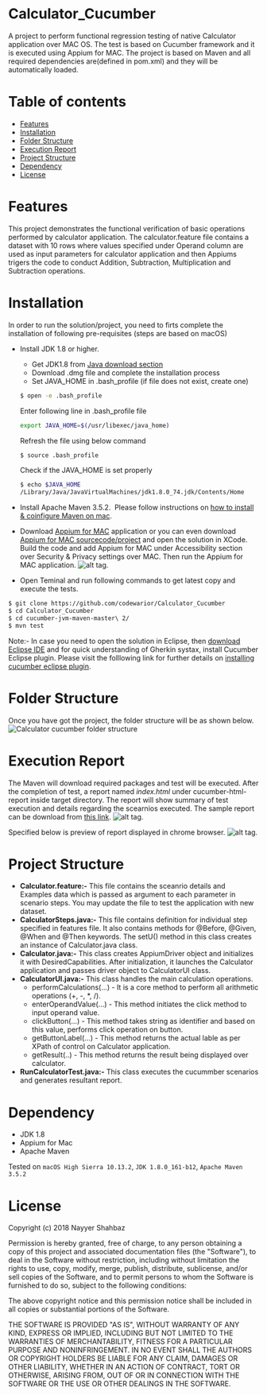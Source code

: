 # Calculator_Cucumber
A project to perform functional regression testing of native Calculator application over MAC OS. The test is based on Cucumber framework and it is executed using Appium for MAC. The project is based on Maven and all required dependencies are(defined in pom.xml) and they will be automatically loaded.

Table of contents
=================

<!--ts-->
   * [Features](#features)
   * [Installation](#installation)
   * [Folder Structure](#folder-structure)
   * [Execution Report](#execution-report)
   * [Project Structure](#project-structure)
   * [Dependency](#dependency)
   * [License](#license)
<!--te-->

Features
========
This project demonstrates the functional verification of basic operations performed by calculator application. The calculator.feature file contains a dataset with 10 rows where values specified under Operand column are used as input parameters for calculator application and then Appiums trigers the code to conduct Addition, Subtraction, Multiplication and Subtraction operations.

Installation
============
In order to run the solution/project, you need to firts complete the installation of following pre-requisites (steps are based on macOS)

* Install JDK 1.8 or higher.
  * Get JDK1.8 from [Java download section](http://www.oracle.com/technetwork/java/javase/downloads/jdk8-downloads-2133151.html)
  * Download .dmg file and complete the installation process
  * Set JAVA_HOME in .bash_profile (if file does not exist, create one)
  ```bash
  $ open -e .bash_profile
  ```
  Enter following line in .bash_profile file
  
  ```bash
  export JAVA_HOME=$(/usr/libexec/java_home)
  ```
  Refresh the file using below command
  ```bash
  $ source .bash_profile
  ```
  Check if the JAVA_HOME is set properly
  ```bash
  $ echo $JAVA_HOME
  /Library/Java/JavaVirtualMachines/jdk1.8.0_74.jdk/Contents/Home
  ```
* Install Apache Maven 3.5.2.
  Please follow instructions on [how to install & coinfigure Maven on mac](  https://openiam.atlassian.net/wiki/spaces/IAMSUITEV3/pages/524742/Installing+Apache+Maven+on+Mac).

* Download [Appium for MAC](https://www.dropbox.com/s/uhtnp3g23mxp5rs/AppiumForMac.app.zip?dl=0) application or you can even download [Appium for MAC sourcecode/project](https://github.com//appium/appium-for-mac) and open the solution in XCode. Build the code and add Appium for MAC under Accessibility section over Security & Privacy settings over MAC. Then run the Appium for MAC application.
![alt tag](https://i.imgur.com/7cI6PxG.png).

* Open Teminal and run following commands to get latest copy and execute the tests.
```bash
$ git clone https://github.com/codewarior/Calculator_Cucumber
$ cd Calculator_Cucumber
$ cd cucumber-jvm-maven-master\ 2/
$ mvn test
```
Note:- In case you need to open the solution in Eclipse, then [download Eclipse IDE]( https://www.eclipse.org/downloads/packages/eclipse-ide-java-developers/mars2) and for quick understanding of Gherkin systax, install Cucumber Eclipse plugin. Please visit the folllowing link for further details on [installing cucumber eclipse plugin]( http://toolsqa.com/cucumber/install-cucumber-eclipse-plugin/).

Folder Structure
================
Once you have got the project, the folder structure will be as shown below.
![](https://i.imgur.com/cmZxELl.png "Calculator cucumber folder structure")

Execution Report
================
The Maven will download required packages and test will be executed. After the completion of test, a report named *index.html* under cucumber-html-report inside target directory. The report will show summary of test execution and details regarding the scearnios executed. The sample report can be download from [this link](https://www.dropbox.com/s/8hnhj2cgh87yhoo/cucumber-html-report.zip?dl=0).
![alt tag](https://i.imgur.com/sVOeppI.png).

Specified below is preview of report displayed in chrome browser.
![alt tag](https://i.imgur.com/MxjKkBJ.png).

Project Structure
=================
* **Calculator.feature:-** This file contains the sceanrio details and Examples data which is passed as argument to each parameter in scenario steps. You may update the file to test the application with new dataset.
* **CalculatorSteps.java:-** This file contains definition for individual step specified in features file. It also contains methods for @Before, @Given, @When and @Then keywords. The setU() method in this class creates an instance of Calculator.java class.
* **Calculator.java:-** This class creates AppiumDriver object and initializes it with DesiredCapabilities. After initialization, it launches the Calculator application and passes driver object to CalculatorUI class.
* **CalculatorUI.java:-** This class handles the main calculation operations.
  * performCalculations(...) - It is a core method to perform all arithmetic operations (+, -, *, /). 
  * enterOperandValue(...) - This method initiates the click method to input operand value.
  * clickButton(...) - This method takes string as identifier and based on this value, performs click operation on button.
  * getButtonLabel(...) - This method returns the actual lable as per XPath of control on Calculator application.
  * getResult(..) - This method returns the result being displayed over calculator.
* **RunCalculatorTest.java:-** This class executes the cucummber scenarios and generates resultant report.

Dependency
==========
* JDK 1.8
* Appium for Mac
* Apache Maven

Tested on `macOS High Sierra 10.13.2`, `JDK 1.8.0_161-b12`, `Apache Maven 3.5.2`

License
=======
Copyright (c) 2018 Nayyer Shahbaz

Permission is hereby granted, free of charge, to any person obtaining a copy of this project and associated documentation files (the "Software"), to deal in the Software without restriction, including without limitation the rights
to use, copy, modify, merge, publish, distribute, sublicense, and/or sell copies of the Software, and to permit persons to whom the Software is furnished to do so, subject to the following conditions:

The above copyright notice and this permission notice shall be included in all copies or substantial portions of the Software.

THE SOFTWARE IS PROVIDED "AS IS", WITHOUT WARRANTY OF ANY KIND, EXPRESS OR IMPLIED, INCLUDING BUT NOT LIMITED TO THE WARRANTIES OF MERCHANTABILITY, FITNESS FOR A PARTICULAR PURPOSE AND NONINFRINGEMENT. IN NO EVENT SHALL THE
AUTHORS OR COPYRIGHT HOLDERS BE LIABLE FOR ANY CLAIM, DAMAGES OR OTHER LIABILITY, WHETHER IN AN ACTION OF CONTRACT, TORT OR OTHERWISE, ARISING FROM, OUT OF OR IN CONNECTION WITH THE SOFTWARE OR THE USE OR OTHER DEALINGS IN THE SOFTWARE.
